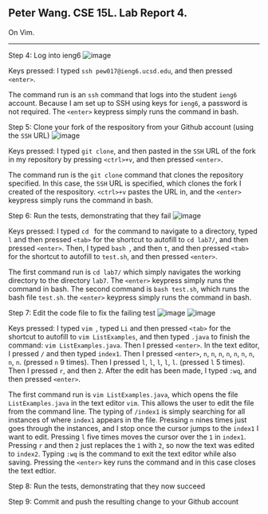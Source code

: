 Peter Wang. CSE 15L. Lab Report 4.
---

On Vim.

---

Step 4: Log into ieng6
![image](https://github.com/petruswagnavian/cse15l-lab-reports/assets/141669683/ab46dcc7-40ff-4ec9-9f5e-93a18ecc67fe)

Keys pressed: I typed `ssh pew017@ieng6.ucsd.edu`, and then pressed `<enter>`.

The command run is an `ssh` command that logs into the student `ieng6` account. Because I am set up to SSH using keys for `ieng6`, a password is not required. The `<enter>` keypress simply runs the command in bash.

Step 5: Clone your fork of the respository from your Github account (using the `SSH` URL)
![image](https://github.com/petruswagnavian/cse15l-lab-reports/assets/141669683/b037022d-9856-4f26-bd05-aea634757cf1)

Keys pressed: I typed `git clone`, and then pasted in the `SSH` URL of the fork in my repository by pressing `<ctrl>+v`, and then pressed `<enter>`.

The command run is the `git clone` command that clones the repository specified. In this case, the `SSH` URL is specified, which clones the fork I created of the respository. `<ctrl>+v` pastes the URL in, and the `<enter>` keypress simply runs the command in bash.

Step 6: Run the tests, demonstrating that they fail
![image](https://github.com/petruswagnavian/cse15l-lab-reports/assets/141669683/f1ce44e8-2803-4849-b8a9-cf565acb24fe)

Keys pressed: I typed `cd ` for the command to navigate to a directory, typed `l` and then pressed `<tab>` for the shortcut to autofill to `cd lab7/`, and then pressed `<enter>`. Then, I typed `bash `, and then `t`, and then pressed `<tab>` for the shortcut to autofill to `test.sh`, and then pressed `<enter>`.

The first command run is `cd lab7/` which simply navigates the working directory to the directory `lab7`. The `<enter>` keypress simply runs the command in bash. The second command is `bash test.sh`, which runs the bash file `test.sh`. the `<enter>` keypress simply runs the command in bash.

Step 7: Edit the code file to fix the failing test
![image](https://github.com/petruswagnavian/cse15l-lab-reports/assets/141669683/96ec80bb-61da-4600-90ae-5e0d0a03c6fa)
![image](https://github.com/petruswagnavian/cse15l-lab-reports/assets/141669683/751a72bc-578a-4562-84b8-c5d1e9dfed96)

Keys pressed: I typed `vim `, typed `Li` and then pressed `<tab>` for the shortcut to autofill to `vim ListExamples`, and then typed `.java` to finish the command: `vim ListExamples.java`. Then I pressed `<enter>`. In the text editor, I pressed `/` and then typed `index1`. Then I pressed `<enter>`, `n`, `n`, `n`, `n`, `n`, `n`, `n`, `n`, `n`. (pressed `n` 9 times). Then I pressed `l`, `l`, `l`, `l`, `l`. (pressed `l` 5 times). Then I pressed `r`, and then `2`. After the edit has been made, I typed `:wq`, and then pressed `<enter>`.

The first command run is `vim ListExamples.java`, which opens the file `ListExamples.java` in the text editor `vim`. This allows the user to edit the file from the command line. The typing of `/index1` is simply searching for all instances of where `index1` appears in the file. Pressing `n` nines times just goes through the instances, and I stop once the cursor jumps to the `index1` I want to edit. Pressing `l` five times moves the cursor over the `1` in `index1`. Pressing `r` and then `2` just replaces the `1` with `2`, so now the text was edited to `index2`. Typing `:wq` is the command to exit the text editor while also saving. Pressing the `<enter>` key runs the command and in this case closes the text edtior.

Step 8: Run the tests, demonstrating that they now succeed

Step 9: Commit and push the resulting change to your Github account
